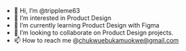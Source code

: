 - 👋 Hi, I’m @trippleme63
- 👀 I’m interested in Product Design
- 🌱 I’m currently learning Product Design with Figma
- 💞️ I’m looking to collaborate on Product Design projects.
- 📫 How to reach me @chukwuebukamuokwe@gmail.com

<!---
trippleme63/trippleme63 is a ✨ special ✨ repository because its `README.md` (this file) appears on your GitHub profile.
You can click the Preview link to take a look at your changes.
--->

